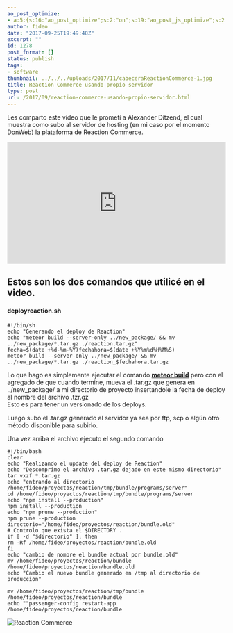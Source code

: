 ```yaml
---
ao_post_optimize:
- a:5:{s:16:"ao_post_optimize";s:2:"on";s:19:"ao_post_js_optimize";s:2:"on";s:20:"ao_post_css_optimize";s:2:"on";s:12:"ao_post_ccss";s:2:"on";s:16:"ao_post_lazyload";s:2:"on";}
author: fideo
date: "2017-09-25T19:49:48Z"
excerpt: ""
id: 1278
post_format: []
status: publish
tags:
- software
thumbnail: ../../../uploads/2017/11/cabeceraReactionCommerce-1.jpg
title: Reaction Commerce usando propio servidor
type: post
url: /2017/09/reaction-commerce-usando-propio-servidor.html
---
```

Les comparto este video que le prometí a Alexander Ditzend, el cual muestra como subo al servidor de hosting (en mi caso por el momento DonWeb) la plataforma de Reaction Commerce.

<iframe allow="accelerometer; autoplay; clipboard-write; encrypted-media; gyroscope; picture-in-picture; web-share" allowfullscreen="" frameborder="0" height="281" loading="lazy" referrerpolicy="strict-origin-when-cross-origin" src="https://www.youtube.com/embed/du7gkeJniu8?feature=oembed" title="Reaction Commerce corriendo en servidor propio" width="100%"></iframe>

Estos son los dos comandos que utilicé en el video.
---------------------------------------------------

#### deployreaction.sh

```
#!/bin/sh
echo "Generando el deploy de Reaction"
echo "meteor build --server-only ../new_package/ && mv ../new_package/*.tar.gz ./reaction.tar.gz"
fecha=$(date +%d-%m-%Y)fechahora=$(date +%Y%m%d%H%M%S)
meteor build --server-only ../new_package/ && mv ../new_package/*.tar.gz ./reaction_$fechahora.tar.gz
```

Lo que hago es simplemente ejecutar el comando [**meteor build**](https://guide.meteor.com/deployment.html#custom-deployment) pero con el agregado de que cuando termine, mueva el .tar.gz que genera en ../new\_package/ a mi directorio de proyecto insertandole la fecha de deploy al nombre del archivo .tzr.gz  
Esto es para tener un versionado de los deploys.

Luego subo el .tar.gz generado al servidor ya sea por ftp, scp o algún otro método disponible para subirlo.

Una vez arriba el archivo ejecuto el segundo comando

```
#!/bin/bash
clear
echo "Realizando el update del deploy de Reaction"
echo "Descomprimo el archivo .tar.gz dejado en este mismo directorio"
tar vxzf *.tar.gz
echo "entrando al directorio /home/fideo/proyectos/reaction/tmp/bundle/programs/server"
cd /home/fideo/proyectos/reaction/tmp/bundle/programs/server
echo "npm install --production"
npm install --production
echo "npm prune --production"
npm prune --production
directorio="/home/fideo/proyectos/reaction/bundle.old"
# Controlo que exista el $DIRECTORY .
if [ -d "$directorio" ]; then
rm -Rf /home/fideo/proyectos/reaction/bundle.old
fi
echo "cambio de nombre el bundle actual por bundle.old"
mv /home/fideo/proyectos/reaction/bundle /home/fideo/proyectos/reaction/bundle.old
echo "Cambio el nuevo bundle generado en /tmp al directorio de produccion"

mv /home/fideo/proyectos/reaction/tmp/bundle /home/fideo/proyectos/reaction/bundle
echo ""passenger-config restart-app /home/fideo/proyectos/reaction/bundle
```

![Reaction Commerce](/assets/uploads/2017/09/reactionCommerce.png)
